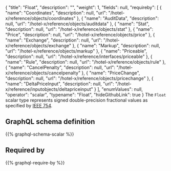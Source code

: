 {
  "title": "Float",
  "description": "",
  "weight": 1,
  "fields": null,
  "requireby": [
    {
      "name": "Coordinates",
      "description": null,
      "url": "/hotel-x/reference/objects/coordinates"
    },
    {
      "name": "AuditData",
      "description": null,
      "url": "/hotel-x/reference/objects/auditdata"
    },
    {
      "name": "Stat",
      "description": null,
      "url": "/hotel-x/reference/objects/stat"
    },
    {
      "name": "Price",
      "description": null,
      "url": "/hotel-x/reference/objects/price"
    },
    {
      "name": "Exchange",
      "description": null,
      "url": "/hotel-x/reference/objects/exchange"
    },
    {
      "name": "Markup",
      "description": null,
      "url": "/hotel-x/reference/objects/markup"
    },
    {
      "name": "Priceable",
      "description": null,
      "url": "/hotel-x/reference/interfaces/priceable"
    },
    {
      "name": "Rule",
      "description": null,
      "url": "/hotel-x/reference/objects/rule"
    },
    {
      "name": "CancelPenalty",
      "description": null,
      "url": "/hotel-x/reference/objects/cancelpenalty"
    },
    {
      "name": "PriceChange",
      "description": null,
      "url": "/hotel-x/reference/objects/pricechange"
    },
    {
      "name": "DeltaPriceInput",
      "description": null,
      "url": "/hotel-x/reference/inputobjects/deltapriceinput"
    }
  ],
  "enumValues": null,
  "operator": "scalar",
  "typename": "Float",
  "hideGithubLink": true
}
The `Float` scalar type represents signed double-precision fractional values as specified by [IEEE 754](https://en.wikipedia.org/wiki/IEEE_floating_point). 
## GraphQL schema definition

{{% graphql-schema-scalar %}}

## Required by

{{% graphql-require-by %}}
